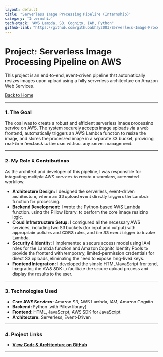 ```yaml
---
layout: default
title: "Serverless Image Processing Pipeline (Internship)"
category: "Internship"
tech-stack: "AWS Lambda, S3, Cognito, IAM, Python"
github-link: "https://github.com/githubabhay2003/Serverless-Image-Processing-using-AWS-Services"
---
```


# Project: Serverless Image Processing Pipeline on AWS

This project is an end-to-end, event-driven pipeline that automatically resizes images upon upload using a fully serverless architecture on Amazon Web Services.

[Back to Home](./index.md)

---

### 1. The Goal
The goal was to create a robust and efficient serverless image processing service on AWS. The system securely accepts image uploads via a web frontend, automatically triggers an AWS Lambda function to resize the image, and stores the processed image in a separate S3 bucket, providing real-time feedback to the user without any server management.

---

### 2. My Role & Contributions
As the architect and developer of this pipeline, I was responsible for integrating multiple AWS services to create a seamless, automated workflow.

* **Architecture Design:** I designed the serverless, event-driven architecture, where an S3 upload event directly triggers the Lambda function for processing.
* **Backend Development:** I wrote the Python-based AWS Lambda function, using the Pillow library, to perform the core image resizing logic.
* **Cloud Infrastructure Setup:** I configured all the necessary AWS services, including two S3 buckets (for input and output) with appropriate policies and CORS rules, and the S3 event trigger to invoke Lambda.
* **Security & Identity:** I implemented a secure access model using IAM roles for the Lambda function and Amazon Cognito Identity Pools to provide the frontend with temporary, limited-permission credentials for direct S3 uploads, eliminating the need to expose long-lived keys.
* **Frontend Integration:** I developed the simple HTML/JavaScript frontend, integrating the AWS SDK to facilitate the secure upload process and display the results to the user.

---

### 3. Technologies Used
* **Core AWS Services:** Amazon S3, AWS Lambda, IAM, Amazon Cognito
* **Backend:** Python (with Pillow library)
* **Frontend:** HTML, JavaScript, AWS SDK for JavaScript
* **Architecture:** Serverless, Event-Driven

---

### 4. Project Links
* **<a href="https://github.com/githubabhay2003/Serverless-Image-Processing-using-AWS-Services" target="_blank" rel="noopener noreferrer">View Code & Architecture on GitHub</a>**

---